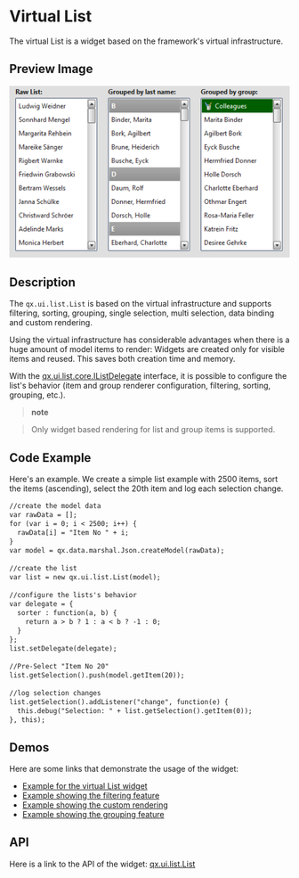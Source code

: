 # Virtual List

The virtual List is a widget based on the framework's virtual
infrastructure.

## Preview Image

![virtuallist.png](virtuallist.png)

## Description

The `qx.ui.list.List` is based on the virtual infrastructure and
supports filtering, sorting, grouping, single selection, multi
selection, data binding and custom rendering.

Using the virtual infrastructure has considerable advantages when
there is a huge amount of model items to render: Widgets are created
only for visible items and reused. This saves both creation time and
memory.

With the [qx.ui.list.core.IListDelegate](apps://apiviewer/#qx.ui.list.core.IListDelegate)
         interface, it is possible to configure the list's behavior
(item and group renderer configuration, filtering, sorting, grouping,
etc.).

> **note**

> Only widget based rendering for list and group items is supported.

## Code Example

Here's an example. We create a simple list example with 2500 items,
sort the items (ascending), select the 20th item and log each
selection change.

```
//create the model data
var rawData = [];
for (var i = 0; i < 2500; i++) {
  rawData[i] = "Item No " + i;
}
var model = qx.data.marshal.Json.createModel(rawData);

//create the list
var list = new qx.ui.list.List(model);

//configure the lists's behavior
var delegate = {
  sorter : function(a, b) {
    return a > b ? 1 : a < b ? -1 : 0;
  }
};
list.setDelegate(delegate);

//Pre-Select "Item No 20"
list.getSelection().push(model.getItem(20));

//log selection changes
list.getSelection().addListener("change", function(e) {
  this.debug("Selection: " + list.getSelection().getItem(0));
}, this);
```

## Demos

Here are some links that demonstrate the usage of the widget:

-   [Example for the virtual List widget](apps://demobrowser/#virtual~List.html)
-   [Example showing the filtering feature](apps://demobrowser/#virtual~ListWithFilter.html)
-   [Example showing the custom rendering](apps://demobrowser/#virtual~ExtendedList.html)
-   [Example showing the grouping feature](apps://demobrowser/#virtual~GroupedList.html)

## API

Here is a link to the API of the widget: [qx.ui.list.List](apps://apiviewer/#qx.ui.list.List)
